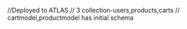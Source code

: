 //Deployed to ATLAS
// 3 collection-users,products,carts
// cartmodel,productmodel has initial schema
